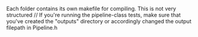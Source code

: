 Each folder contains its own makefile for compiling. This is not very structured //
If you're running the pipeline-class tests, make sure that you've created the "outputs" directory or accordingly changed the output filepath in Pipeline.h
